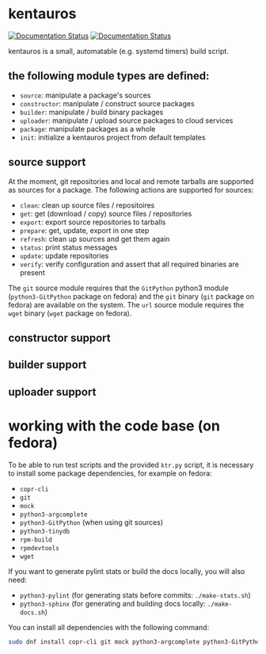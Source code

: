 # kentauros

[![Documentation Status](https://readthedocs.org/projects/kentauros/badge/?version=stable)](http://kentauros.readthedocs.io/en/stable/?badge=stable)
[![Documentation Status](https://readthedocs.org/projects/kentauros/badge/?version=latest)](http://kentauros.readthedocs.io/en/latest/?badge=latest)


kentauros is a small, automatable (e.g. systemd timers) build script.

## the following module types are defined:

- `source`: manipulate a package's sources
- `constructor`: manipulate / construct source packages
- `builder`: manipulate / build binary packages
- `uploader`: manipulate / upload source packages to cloud services
- `package`: manipulate packages as a whole
- `init`: initialize a kentauros project from default templates

## source support

At the moment, git repositories and local and remote tarballs are supported as sources for a
package. The following actions are supported for sources:

- `clean`: clean up source files / repositoires
- `get`: get (download / copy) source files / repositories
- `export`: export source repositories to tarballs
- `prepare`: get, update, export in one step
- `refresh`: clean up sources and get them again
- `status`: print status messages
- `update`: update repositories
- `verify`: verify configuration and assert that all required binaries are present

The `git` source module requires that the `GitPython` python3 module (`python3-GitPython` package on
fedora) and the `git` binary (`git` package on fedora) are available on the system. The `url` source
module requires the `wget` binary (`wget` package on fedora).

## constructor support

## builder support

## uploader support




# working with the code base (on fedora)

To be able to run test scripts and the provided `ktr.py` script, it is necessary
to install some package dependencies, for example on fedora:

- `copr-cli`
- `git`
- `mock`
- `python3-argcomplete`
- `python3-GitPython` (when using git sources)
- `python3-tinydb`
- `rpm-build`
- `rpmdevtools`
- `wget`

If you want to generate pylint stats or build the docs locally, you will also need:

- `python3-pylint` (for generating stats before commits: `./make-stats.sh`)
- `python3-sphinx` (for generating and building docs locally: `./make-docs.sh`)

You can install all dependencies with the following command:

```sh
sudo dnf install copr-cli git mock python3-argcomplete python3-GitPython python3-pylint python3-sphinx python3-tinydb rpm-build rpmdevtools wget
```
